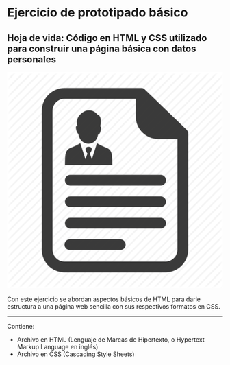Ejercicio de prototipado básico
=======

## Hoja de vida: Código en HTML y CSS utilizado para construir una página básica con datos personales
 
![Ícono CV](Imagenes/CV_ICON.png)

Con este ejercicio se abordan aspectos básicos de HTML para darle estructura a una página web sencilla con sus respectivos formatos en CSS.

---

Contiene:

  * Archivo en HTML (Lenguaje de Marcas de Hipertexto, o Hypertext Markup Language en inglés) 
  * Archivo en CSS  (Cascading Style Sheets)
